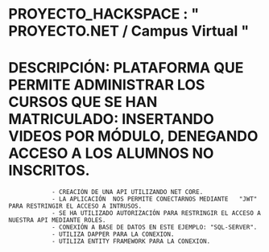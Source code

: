 # PROYECTO_HACKSPACE : " PROYECTO.NET / Campus Virtual "
# DESCRIPCIÓN:  PLATAFORMA QUE PERMITE ADMINISTRAR LOS CURSOS QUE SE HAN MATRICULADO: INSERTANDO VIDEOS POR MÓDULO, DENEGANDO ACCESO A LOS ALUMNOS NO INSCRITOS. 
                - CREACIÓN DE UNA API UTILIZANDO NET CORE.
                - LA APLICACIÓN  NOS PERMITE CONECTARNOS MEDIANTE   "JWT" PARA RESTRINGIR EL ACCESO A INTRUSOS.
                - SE HA UTILIZADO AUTORIZACIÓN PARA RESTRINGIR EL ACCESO A NUESTRA API MEDIANTE ROLES.
                - CONEXIÓN A BASE DE DATOS EN ESTE EJEMPLO: "SQL-SERVER".
                - UTILIZA DAPPER PARA LA CONEXION.
                - UTILIZA ENTITY FRAMEWORK PARA LA CONEXION.
                
